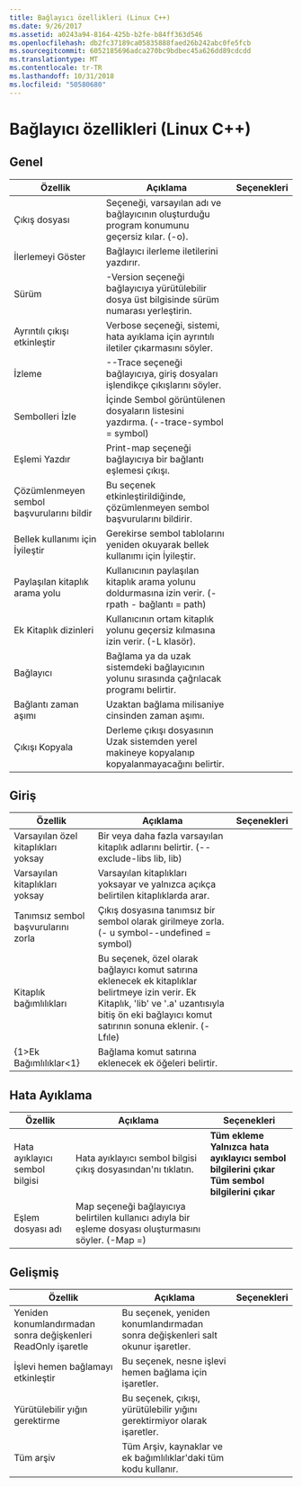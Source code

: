 ```yaml
---
title: Bağlayıcı özellikleri (Linux C++)
ms.date: 9/26/2017
ms.assetid: a0243a94-8164-425b-b2fe-b84ff363d546
ms.openlocfilehash: db2fc37189ca05835888faed26b242abc0fe5fcb
ms.sourcegitcommit: 6052185696adca270bc9bdbec45a626dd89cdcdd
ms.translationtype: MT
ms.contentlocale: tr-TR
ms.lasthandoff: 10/31/2018
ms.locfileid: "50580680"
---
```

# <a name="linker-properties-linux-c"></a>Bağlayıcı özellikleri (Linux C++)

## <a name="general"></a>Genel

Özellik | Açıklama | Seçenekleri
--- | ---| ---
Çıkış dosyası | Seçeneği, varsayılan adı ve bağlayıcının oluşturduğu program konumunu geçersiz kılar. (-o).
İlerlemeyi Göster | Bağlayıcı ilerleme iletilerini yazdırır.
Sürüm | -Version seçeneği bağlayıcıya yürütülebilir dosya üst bilgisinde sürüm numarası yerleştirin.
Ayrıntılı çıkışı etkinleştir | Verbose seçeneği, sistemi, hata ayıklama için ayrıntılı iletiler çıkarmasını söyler.
İzleme | --Trace seçeneği bağlayıcıya, giriş dosyaları işlendikçe çıkışlarını söyler.
Sembolleri İzle | İçinde Sembol görüntülenen dosyaların listesini yazdırma. (--trace-symbol = symbol)
Eşlemi Yazdır | Print-map seçeneği bağlayıcıya bir bağlantı eşlemesi çıkışı.
Çözümlenmeyen sembol başvurularını bildir | Bu seçenek etkinleştirildiğinde, çözümlenmeyen sembol başvurularını bildirir.
Bellek kullanımı için İyileştir | Gerekirse sembol tablolarını yeniden okuyarak bellek kullanımı için İyileştir.
Paylaşılan kitaplık arama yolu | Kullanıcının paylaşılan kitaplık arama yolunu doldurmasına izin verir. (- rpath - bağlantı = path)
Ek Kitaplık dizinleri | Kullanıcının ortam kitaplık yolunu geçersiz kılmasına izin verir. (-L klasör).
Bağlayıcı | Bağlama ya da uzak sistemdeki bağlayıcının yolunu sırasında çağrılacak programı belirtir.
Bağlantı zaman aşımı | Uzaktan bağlama milisaniye cinsinden zaman aşımı.
Çıkışı Kopyala | Derleme çıkışı dosyasının Uzak sistemden yerel makineye kopyalanıp kopyalanmayacağını belirtir.

## <a name="input"></a>Giriş

Özellik | Açıklama | Seçenekleri
--- | ---| ---
Varsayılan özel kitaplıkları yoksay | Bir veya daha fazla varsayılan kitaplık adlarını belirtir. (--exclude-libs lib, lib)
Varsayılan kitaplıkları yoksay | Varsayılan kitaplıkları yoksayar ve yalnızca açıkça belirtilen kitaplıklarda arar.
Tanımsız sembol başvurularını zorla | Çıkış dosyasına tanımsız bir sembol olarak girilmeye zorla. (- u symbol--undefined = symbol)
Kitaplık bağımlılıkları | Bu seçenek, özel olarak bağlayıcı komut satırına eklenecek ek kitaplıklar belirtmeye izin verir. Ek Kitaplık, 'lib' ve '.a' uzantısıyla bitiş ön eki bağlayıcı komut satırının sonuna eklenir.  (-Lfıle)
{1&gt;Ek Bağımlılıklar&lt;1} | Bağlama komut satırına eklenecek ek öğeleri belirtir.

## <a name="debugging"></a>Hata Ayıklama

Özellik | Açıklama | Seçenekleri
--- | ---| ---
Hata ayıklayıcı sembol bilgisi | Hata ayıklayıcı sembol bilgisi çıkış dosyasından'nı tıklatın. | **Tüm ekleme**<br>**Yalnızca hata ayıklayıcı sembol bilgilerini çıkar**<br>**Tüm sembol bilgilerini çıkar**<br>
Eşlem dosyası adı | Map seçeneği bağlayıcıya belirtilen kullanıcı adıyla bir eşleme dosyası oluşturmasını söyler. (-Map =)

## <a name="advanced"></a>Gelişmiş

Özellik | Açıklama | Seçenekleri
--- | ---| ---
Yeniden konumlandırmadan sonra değişkenleri ReadOnly işaretle | Bu seçenek, yeniden konumlandırmadan sonra değişkenleri salt okunur işaretler.
İşlevi hemen bağlamayı etkinleştir | Bu seçenek, nesne işlevi hemen bağlama için işaretler.
Yürütülebilir yığın gerektirme | Bu seçenek, çıkışı, yürütülebilir yığını gerektirmiyor olarak işaretler.
Tüm arşiv | Tüm Arşiv, kaynaklar ve ek bağımlılıklar'daki tüm kodu kullanır.
